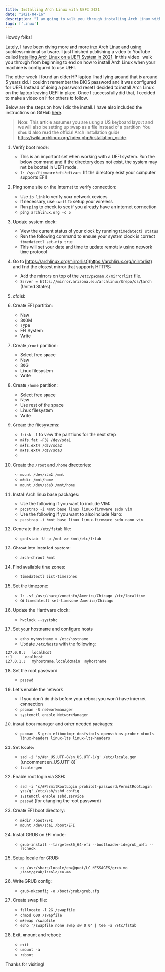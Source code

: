 ```yaml
---
title: Installing Arch Linux with UEFI 2021
date: "2021-04-16"
description: "I am going to walk you through installing Arch Linux with UEFI from beginning to end!"
tags: ['linux']
---
```


Howdy folks!

Lately, I have been diving more and more into Arch Linux and using suckless minimal software. I just finished publishing a video to YouTube called [Installing Arch Linux on a UEFI System in 2021](https://youtu.be/JFMGykeBfTI). In this video I walk you through from beginning to end on how to install Arch Linux when your machine is configured to use UEFI.

The other week I found an older HP laptop I had lying around that is around 5 years old. I couldn't remember the BIOS password and it was configured for UEFI. Instead of doing a password reset I decided to install Arch Linux on the laptop leaving UEFI in place. Once I successfully did that, I decided to make a video on it for others to follow.

Below are the steps on how I did the install. I have also included the instructions on GitHub [here](https://github.com/jarossnd/arch-linux-uefi-grub/blob/main/install-notes.md).

> Note: This article assumes you are using a US keyboard layout and we will also be setting up swap as a file instead of a partition. You should also read the official Arch installation guide https://wiki.archlinux.org/index.php/installation_guide. 

1. Verify boot mode:
    - This is an important set when working with a UEFI system. Run the below command and if the directory does not exist, the system may not be booted in UEFI mode.
    - `ls /sys/firmware/efi/efivars` (If the directory exist your computer supports EFI)

2. Ping some site on the Internet to verify connection:
    - Use `ip link` to verify your network devices
    - If necessary, use `iwctl` to setup your wireless
    - Run `ping` to check to see if you already have an internet connection
    - `ping archlinux.org -c 5`

3. Update system clock:
    - View the current status of your clock by running `timedatectl status`
    - Run the following command to ensure your system clock is correct `timedatectl set-ntp true`
    - This will set your date and time to update remotely using network time protocol

4. Go to [https://archlinux.org/mirrorlist](https://archlinux.org/mirrorlist) and find the closest mirror that supports HTTPS:
    - Add the mirrors on top of the `/etc/pacman.d/mirrorlist` file.
    - `Server = https://mirror.arizona.edu/archlinux/$repo/os/$arch` (United States)

5. cfdisk

6. Create EFI partition:
    - New
    - 300M
    - Type
    - EFI System
    - Write

7. Create `/root` partition:
    - Select free space
    - New
    - 30G
    - Linux filesystem
    - Write

8. Create `/home` partition:
    - Select free space
    - New
    - Use rest of the space
    - Linux filesystem
    - Write

9. Create the filesystems:
    - `fdisk -l` to view the partitions for the next step
    - `mkfs.fat -F32 /dev/sda1`
    - `mkfs.ext4 /dev/sda2`
    - `mkfs.ext4 /dev/sda3`
    - 

10. Create the `/root` and `/home` directories:
    - `mount /dev/sda2 /mnt`
    - `mkdir /mnt/home`
    - `mount /dev/sda3 /mnt/home`

11. Install Arch linux base packages:
    - Use the following if you want to include VIM:
    - `pacstrap -i /mnt base linux linux-firmware sudo vim`
    - Use the following if you want to also include Nano:
    - `pacstrap -i /mnt base linux linux-firmware sudo nano vim`

12. Generate the `/etc/fstab` file:
    - `genfstab -U -p /mnt >> /mnt/etc/fstab`

13. Chroot into installed system:
    - `arch-chroot /mnt`

14. Find available time zones:
    - `timedatectl list-timezones`
    
15. Set the timezone:
    - `ln -sf /usr/share/zoneinfo/America/Chicago /etc/localtime`
    - or `timedatectl set-timezone America/Chicago`

16. Update the Hardware clock:
    - `hwclock --systohc`

17. Set your hostname and configure hosts
    - `echo myhostname > /etc/hostname`
    - Update `/etc/hosts` with the following:

```
127.0.0.1	localhost
::1		localhost
127.0.1.1	myhostname.localdomain	myhostname
```

18. Set the root password
    - `passwd`

19. Let's enable the network
    - If you don't do this before your reboot you won't have internet connection
    - `pacman -S networkmanager`
    - `systemctl enable NetworkManager`

20. Install boot manager and other needed packages:
    - `pacman -S grub efibootmgr dosfstools openssh os-prober mtools linux-headers linux-lts linux-lts-headers`

21. Set locale:
    - `sed -i 's/#en_US.UTF-8/en_US.UTF-8/g' /etc/locale.gen` (uncomment en_US.UTF-8)
    - `locale-gen`

22. Enable root login via SSH:
    - `sed -i 's/#PermitRootLogin prohibit-password/PermitRootLogin yes/g' /etc/ssh/sshd_config`
    - `systemctl enable sshd.service`
    - `passwd` (for changing the root password)

23. Create EFI boot directory:
    - `mkdir /boot/EFI`
    - `mount /dev/sda1 /boot/EFI`

24. Install GRUB on EFI mode:
    - `grub-install --target=x86_64-efi --bootloader-id=grub_uefi --recheck`

25. Setup locale for GRUB:
    - `cp /usr/share/locale/en\@quot/LC_MESSAGES/grub.mo /boot/grub/locale/en.mo`

26. Write GRUB config:
    - `grub-mkconfig -o /boot/grub/grub.cfg`

27. Create swap file:
    - `fallocate -l 2G /swapfile`
    - `chmod 600 /swapfile`
    - `mkswap /swapfile`
    - `echo '/swapfile none swap sw 0 0' | tee -a /etc/fstab`

28. Exit, unount and reboot:
    - `exit`
    - `umount -a`
    - `reboot`


Thanks for visiting!

